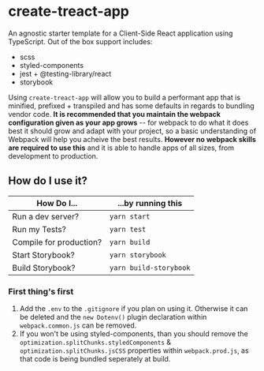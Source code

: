 # create-treact-app

An agnostic starter template for a Client-Side React application using TypeScript. Out of the box support includes:

- scss
- styled-components
- jest + @testing-library/react
- storybook

Using `create-treact-app` will allow you to build a performant app that is minified, prefixed + transpiled and has some defaults in regards to bundling vendor code. **It is recommended that you maintain the webpack configuration given as your app grows** -- for webpack to do what it does best it should grow and adapt with your project, so a basic understanding of Webpack will help you acheive the best results. **However no webpack skills are required to use this** and it is able to handle apps of all sizes, from development to production.

## How do I use it?

| How Do I...             | ...by running this     |
| ----------------------- | ---------------------- |
| Run a dev server?       | `yarn start`           |
| Run my Tests?           | `yarn test`            |
| Compile for production? | `yarn build`           |
| Start Storybook?        | `yarn storybook`       |
| Build Storybook?        | `yarn build-storybook` |

### First thing's first

1. Add the `.env` to the `.gitignore` if you plan on using it. Otherwise it can be deleted and the `new Dotenv()` plugin declaration within `webpack.common.js` can be removed.
2. If you won't be using styled-components, than you should remove the `optimization.splitChunks.styledComponents` & `optimization.splitChunks.jsCSS` properties within `webpack.prod.js`, as that code is being bundled seperately at build.
